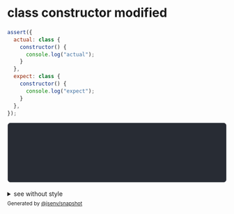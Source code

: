 # class constructor modified

```js
assert({
  actual: class {
    constructor() {
      console.log("actual");
    }
  },
  expect: class {
    constructor() {
      console.log("expect");
    }
  },
});
```

![img](throw.svg)

<details>
  <summary>see without style</summary>

```console
AssertionError: actual and expect are different

actual: class actual {
  [source code];
}
expect: class expect {
  [source code];
}
```

</details>


<sub>
  Generated by <a href="https://github.com/jsenv/core/tree/main/packages/independent/snapshot">@jsenv/snapshot</a>
</sub>